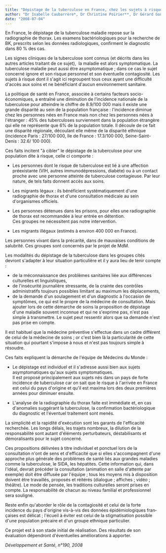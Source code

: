 ```yaml
---
title: "Dépistage de la tuberculose en France, chez les sujets à risque de tuberculose"
author: "Dr Isabelle Caubarrère*, Dr Christine Poirier**, Dr Gérard Gonnot*** * Pneumologue Médecin du Monde, ** Pneumologue hôpital AVICENNE (Bobigny), *** Centre de Lutte Anti Tuberculose (Paris)."
date: "2008-07-04"
---
```


<div class="teaser"><p>En France, le dépistage de la tuberculose maladie repose sur la radiographie de thorax. Les exa­mens bactériologiques pour la recherche de BK, prescrits selon les données radiologiques, confir­ment le diagnostic dans 80 % des cas.</p></div>

Les signes cliniques de la tuberculose sont connus (et décrits dans les autres articles traitant de ce sujet),  la maladie est alors symptomatique. La tuberculose maladie peut aussi être asymptomatique ; dans ce cas le sujet concerné ignore et son risque personnel et son éventuelle contagiosité. Les sujets à risque dont il s'agit ici regroupent tous ceux ayant une difficulté d'accès aux soins et ne bénéficiant d'aucun environnement sanitaire.

La politique de santé en France, associée à certains facteurs socio-économiques, a entraî­né une diminution de l'incidence nationale de la tuberculose pour atteindre le chiffre de 8.9/100 000 mais il existe une grande disparité au sein de la population française : l'incidence diminue chez les personnes nées en France mais non chez les personnes nées à l'étranger : 45% des tuberculoses survien­nent dans la population étrangère qui elle ne représente que 6% de la population totale. Il découle de ce fait une disparité régionale, découlant elle même de la disparité ethnique (incidence Paris : 27/100 000, Ile de France : 17.3/100 000, Seine-Saint-Denis : 32.6/ 100 000).

Ces faits incitent "à cibler" le dépistage de la tuberculose pour une population dite à risque, celle ci comporte :

- Les personnes dont le risque de tuberculose est lié à une affection préexistante (VIH, autres immunodépressions, diabète) ou à un contact proche avec une personne atteinte de tuberculose contagieuse. Par leur nature, de tels faits donnent accès aux soins.

- Les migrants légaux : ils bénéficient systé­matiquement d'une radiographie de thorax et d'une consultation médicale au sein d'organismes officiels.

- Les personnes détenues dans les prisons, pour elles une radiographie de thorax est recommandée à leur entrée en détention.  
  Ces groupes ne nécessitent pas notre inter­vention.

- Les migrants illégaux (estimés à environ 400 000 en France).

Les personnes vivant dans la précarité, dans de mauvaises conditions de salubrité. Ces groupes sont concernés par le projet de MdM.

Les modalités du dépistage de la tuberculose dans les groupes cités devront s'adapter à leur situation particulière et il y aura lieu de tenir compte :

- de la méconnaissance des problèmes sani­taires liée aux différences culturelles et lin­guistiques,
- de l'insécurité journalière stressante, de la crainte des contrôles administratifs toujours possibles limitant au maximum les déplace­ments,
- de la demande d'un soulagement et d'un diagnostic à l'occasion de symptômes, ce qui est le propre de la médecine de consultation. Mais ajouter lors de cette démarche de soins la proposition de dépistage d'une maladie souvent inconnue et qui ne s'exprime pas, n'est pas simple à transmettre. Le sujet peut ressentir alors que sa demande n'est pas prise en compte.

Il est habituel que la médecine préventive s'effectue dans un cadre différent de celui de la médecine de soins ; or c'est bien là la particularité de cette situation qui pourtant s'impose à nous et n'est pas toujours simple à résoudre.

Ces faits expliquent la démarche de l'équipe de Médecins du Monde :

- Le dépistage est individuel et il s'adresse aussi bien aux sujets asymptomatiques qu'aux sujets symptomatiques.  
  Il est proposé principalement aux sujets nés dans un pays de forte incidence de tuberculo­se car on sait que le risque à l'arrivée en France est celui du pays d'origine et qu'il est maxima lors des deux premières années pour diminuer ensuite.

- L'analyse de la radiographie du thorax faite est immédiate et, en cas d'anomalies suggé­rant la tuberculose, la confirmation bactério­logique du diagnostic et l'éventuel traitement sont menés.

La simplicité et la rapidité d'exécution sont les garants de l'efficacité recherchée. Les longs délais, les trajets nombreux, la dilution de la responsabilité sont autant d'éléments perturba­teurs, déstabilisants et démoralisants pour le sujet concerné.

Ces propositions délivrées à titre individuel et ponctuel lors de la consultation n'ont de sens et d'efficacité que si elles s'accompagnent d'une approche plus générale des problèmes de santé liés aux grandes maladies comme la tuberculose, le SIDA, les hépatites. Cette information qui, dans l'idéal, devrait précéder la consultation (animation en salle d'attente par exemple) doit être diffusée par l'équipe ; tous les moyens mis à disposition doivent être travaillés, proposés et réitérés (dialogue ; affiches ; vidéo ; théâtre). Le mode de pensée, les traditions culturelles seront prises en compte. La responsabilité de chacun au niveau familial et professionnel sera souligné.

Reste enfin qu'aborder le rôle de la contagiosité et celui de la forte incidence du pays d'origine vis-à-vis des données épidémiologiques fran­çaises est délicat ; l'écueil à éviter est celui de la stigmatisation possible d'une population précaire et d'un groupe ethnique particulier.

Ce projet est à son stade initial de réalisation. Des résultats de son évaluation dépendront d'éventuelles améliorations à apporter.

*Développement et Santé, n°190, 2008*
